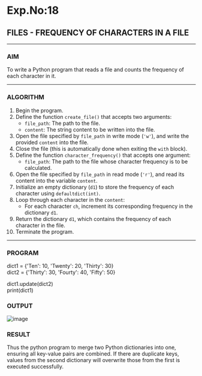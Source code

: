 # Exp.No:18  
## FILES - FREQUENCY OF CHARACTERS IN A FILE

---

### AIM  
To write a Python program that reads a file and counts the frequency of each character in it.

---

### ALGORITHM

1. Begin the program.  
2. Define the function `create_file()` that accepts two arguments:  
   - `file_path`: The path to the file.  
   - `content`: The string content to be written into the file.  
3. Open the file specified by `file_path` in write mode (`'w'`), and write the provided `content` into the file.  
4. Close the file (this is automatically done when exiting the `with` block).  
5. Define the function `character_frequency()` that accepts one argument:  
   - `file_path`: The path to the file whose character frequency is to be calculated.  
6. Open the file specified by `file_path` in read mode (`'r'`), and read its content into the variable `content`.  
7. Initialize an empty dictionary (`d1`) to store the frequency of each character using `defaultdict(int)`.  
8. Loop through each character in the `content`:  
   - For each character `ch`, increment its corresponding frequency in the dictionary `d1`.  
9. Return the dictionary `d1`, which contains the frequency of each character in the file.  
10. Terminate the program.

---

### PROGRAM
dict1 = {'Ten': 10, 'Twenty': 20, 'Thirty': 30} <br>
dict2 = {'Thirty': 30, 'Fourty': 40, 'Fifty': 50}  <br>

dict1.update(dict2)  <br>
print(dict1)


### OUTPUT

![image](https://github.com/user-attachments/assets/050ce779-3013-4a54-afae-ba12755b8948)


### RESULT
Thus the python program to merge two Python dictionaries into one, ensuring all key-value pairs are combined. If there are duplicate keys, values from the second dictionary will overwrite those from the first is executed successfully.
